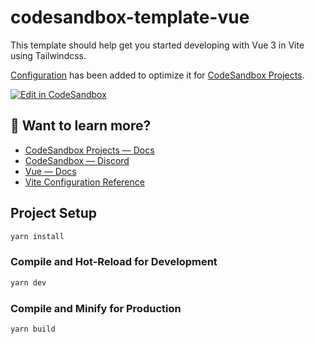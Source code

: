 # codesandbox-template-vue

This template should help get you started developing with Vue 3 in Vite using Tailwindcss.

[Configuration](https://codesandbox.io/docs/projects/learn/setting-up/tasks) has been added to optimize it for [CodeSandbox Projects](https://codesandbox.io/p/dashboard).

[![Edit in CodeSandbox](https://assets.codesandbox.io/github/button-edit-lime.svg)](https://codesandbox.io/p/github/codesandbox/codesandbox-template-vue/main)


## 👀 Want to learn more?

- [CodeSandbox Projects — Docs](https://docs.codesandbox.io)
- [CodeSandbox — Discord](https://discord.gg/Ggarp3pX5H)
- [Vue — Docs](https://vuejs.org/guide)
- [Vite Configuration Reference](https://vitejs.dev/config/)



## Project Setup

```sh
yarn install
```

### Compile and Hot-Reload for Development

```sh
yarn dev
```

### Compile and Minify for Production

```sh
yarn build
```

